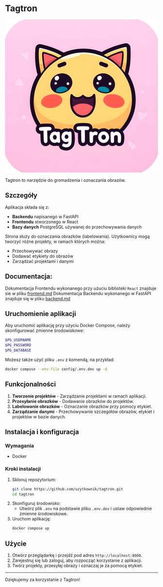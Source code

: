 # Tagtron

![Logo](media/logo.jpg)

Tagtron to narzędzie do gromadzenia i oznaczania obrazów.

## Szczegóły

Aplikacja składa się z:
- **Backendu** napisanego w FastAPI
- **Frontendu** stworzonego w React
- **Bazy danych** PostgreSQL używanej do przechowywania danych

Strona służy do oznaczania obrazków (labelowania). Użytkownicy mogą tworzyć różne projekty, w ramach których można:
- Przechowywać obrazy
- Dodawać etykiety do obrazów
- Zarządzać projektami i danymi

## Documentacja:

Dokumentacja Frontendu wykonanego przy użuciu biblioteki `React` znajduje sie w pliku [frontend.md]('doc/frontend.md')
Dokumentacja Backendu wykonanego w FastAPI znajduje się w pliku [backend.md](doc/backend.md)

## Uruchomienie aplikacji

Aby uruchomić aplikację przy użyciu Docker Compose, należy skonfigurować zmienne środowiskowe:

```bash
$PG_USERNAME
$PG_PASSWORD
$PG_DATABASE
```

Możesz także użyć pliku `.env` z komendą, na przykład:

```bash
docker compose --env-file config/.env.dev up -d
```

## Funkcjonalności

1. **Tworzenie projektów** - Zarządzanie projektami w ramach aplikacji.
2. **Przesyłanie obrazków** - Dodawanie obrazków do projektów.
3. **Labelowanie obrazków** - Oznaczanie obrazków przy pomocy etykiet.
4. **Zarządzanie danymi** - Przechowywanie szczegółów obrazów, etykiet i projektów w bazie danych.

## Instalacja i konfiguracja

### Wymagania
- Docker

### Kroki instalacji
1. Sklonuj repozytorium:
   ```bash
   git clone https://github.com/uzytkownik/tagtron.git
   cd tagtron
   ```
2. Skonfiguruj środowisko:
   - Utwórz plik `.env` na podstawie pliku `.env.dev` i ustaw odpowiednie zmienne środowiskowe.
3. Uruchom aplikację:
   ```bash
   docker compose up
   ```

## Użycie

1. Otwórz przeglądarkę i przejdź pod adres `http://localhost:8000`.
2. Zarejestruj się lub zaloguj, aby rozpocząć korzystanie z aplikacji.
3. Twórz projekty, przesyłaj obrazy i oznaczaj je za pomocą etykiet.

---
Dziękujemy za korzystanie z Tagtron!
